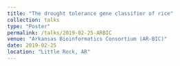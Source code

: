```yaml
---
title: "The drought tolerance gene classifier of rice"
collection: talks
type: "Poster"
permalink: /talks/2019-02-25-ARBIC
venue: "Arkansas Bioinformatics Consortium (AR-BIC)"
date: 2019-02-25
location: "Little Rock, AR"
---
```

